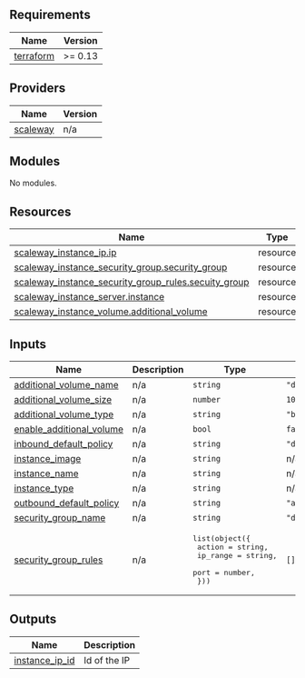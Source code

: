 ## Requirements

| Name | Version |
|------|---------|
| <a name="requirement_terraform"></a> [terraform](#requirement\_terraform) | >= 0.13 |

## Providers

| Name | Version |
|------|---------|
| <a name="provider_scaleway"></a> [scaleway](#provider\_scaleway) | n/a |

## Modules

No modules.

## Resources

| Name | Type |
|------|------|
| [scaleway_instance_ip.ip](https://registry.terraform.io/providers/scaleway/scaleway/latest/docs/resources/instance_ip) | resource |
| [scaleway_instance_security_group.security_group](https://registry.terraform.io/providers/scaleway/scaleway/latest/docs/resources/instance_security_group) | resource |
| [scaleway_instance_security_group_rules.secuity_group](https://registry.terraform.io/providers/scaleway/scaleway/latest/docs/resources/instance_security_group_rules) | resource |
| [scaleway_instance_server.instance](https://registry.terraform.io/providers/scaleway/scaleway/latest/docs/resources/instance_server) | resource |
| [scaleway_instance_volume.additional_volume](https://registry.terraform.io/providers/scaleway/scaleway/latest/docs/resources/instance_volume) | resource |

## Inputs

| Name | Description | Type | Default | Required |
|------|-------------|------|---------|:--------:|
| <a name="input_additional_volume_name"></a> [additional\_volume\_name](#input\_additional\_volume\_name) | n/a | `string` | `"default"` | no |
| <a name="input_additional_volume_size"></a> [additional\_volume\_size](#input\_additional\_volume\_size) | n/a | `number` | `10` | no |
| <a name="input_additional_volume_type"></a> [additional\_volume\_type](#input\_additional\_volume\_type) | n/a | `string` | `"b_ssd"` | no |
| <a name="input_enable_additional_volume"></a> [enable\_additional\_volume](#input\_enable\_additional\_volume) | n/a | `bool` | `false` | no |
| <a name="input_inbound_default_policy"></a> [inbound\_default\_policy](#input\_inbound\_default\_policy) | n/a | `string` | `"drop"` | no |
| <a name="input_instance_image"></a> [instance\_image](#input\_instance\_image) | n/a | `string` | n/a | yes |
| <a name="input_instance_name"></a> [instance\_name](#input\_instance\_name) | n/a | `string` | n/a | yes |
| <a name="input_instance_type"></a> [instance\_type](#input\_instance\_type) | n/a | `string` | n/a | yes |
| <a name="input_outbound_default_policy"></a> [outbound\_default\_policy](#input\_outbound\_default\_policy) | n/a | `string` | `"accept"` | no |
| <a name="input_security_group_name"></a> [security\_group\_name](#input\_security\_group\_name) | n/a | `string` | `"default_security_group"` | no |
| <a name="input_security_group_rules"></a> [security\_group\_rules](#input\_security\_group\_rules) | n/a | <pre>list(object({<br>    action   = string,<br>    ip_range = string,<br>    port     = number,<br>  }))</pre> | `[]` | no |

## Outputs

| Name | Description |
|------|-------------|
| <a name="output_instance_ip_id"></a> [instance\_ip\_id](#output\_instance\_ip\_id) | Id of the IP |
